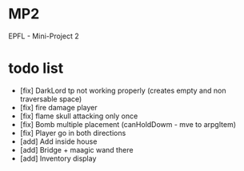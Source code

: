 # MP2
EPFL - Mini-Project 2 

# todo list
 - [fix] DarkLord tp not working properly (creates empty and non traversable space) 
 - [fix] fire damage player
 - [fix] flame skull attacking only once
 - [fix] Bomb multiple placement (canHoldDowm - mve to arpgItem)
 - [fix] Player go in both directions 
 - [add] Add inside house
 - [add] Bridge + maagic wand there
 - [add] Inventory display

